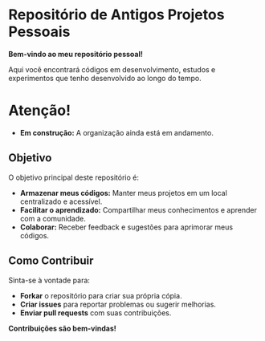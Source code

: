 # Repositório de Antigos Projetos Pessoais

**Bem-vindo ao meu repositório pessoal!**

Aqui você encontrará códigos em desenvolvimento, estudos e experimentos que tenho desenvolvido ao longo do tempo.

# Atenção!

* **Em construção:** A organização ainda está em andamento.

## Objetivo

O objetivo principal deste repositório é:

* **Armazenar meus códigos:** Manter meus projetos em um local centralizado e acessível.
* **Facilitar o aprendizado:** Compartilhar meus conhecimentos e aprender com a comunidade.
* **Colaborar:** Receber feedback e sugestões para aprimorar meus códigos.

## Como Contribuir

Sinta-se à vontade para:

* **Forkar** o repositório para criar sua própria cópia.
* **Criar issues** para reportar problemas ou sugerir melhorias.
* **Enviar pull requests** com suas contribuições.

**Contribuições são bem-vindas!**

